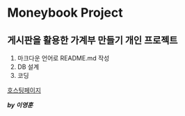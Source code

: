 # Moneybook Project
## 게시판을 활용한 가계부 만들기 개인 프로젝트

1. 마크다운 언어로 README.md 작성
2. DB 설계
3. 코딩

[호스팅페이지](www.naver.com)

**_by 이영훈_**
